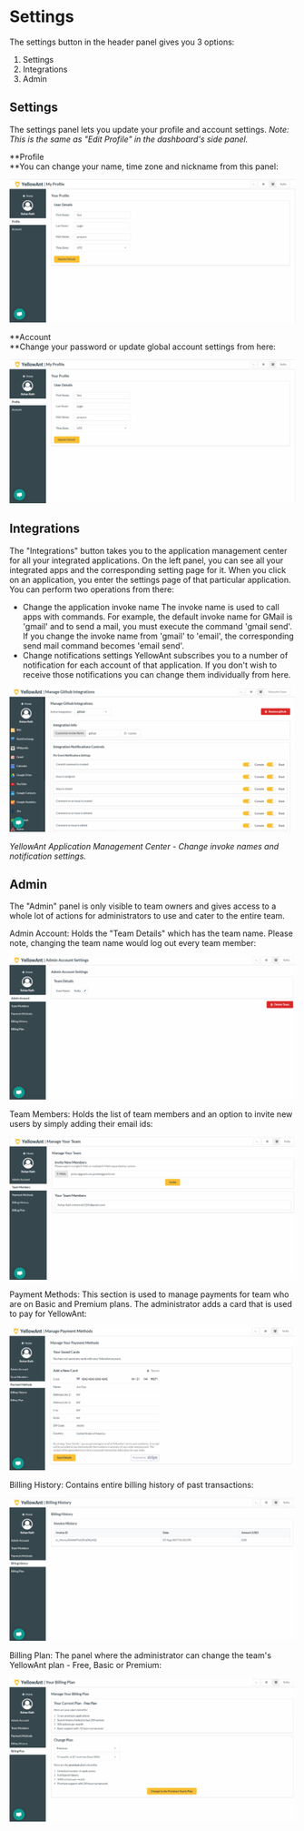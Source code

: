 # Settings

The settings button in the header panel gives you 3 options:

1. Settings
2. Integrations
3. Admin

## Settings

The settings panel lets you update your profile and account settings. _Note: This is the same as "Edit Profile" in the dashboard's side panel._

**Profile    
**You can change your name, time zone and nickname from this panel:

![](../.gitbook/assets/settings_profile%20%281%29.jpg)

**Account    
**Change your password or update global account settings from here:

![](../.gitbook/assets/settings_profile.jpg)

## Integrations

The "Integrations" button takes you to the application management center for all your integrated applications. On the left panel, you can see all your integrated apps and the corresponding setting page for it. When you click on an application, you enter the settings page of that particular application. You can perform two operations from there:

* Change the application invoke name The invoke name is used to call apps with commands. For example, the default invoke name for GMail is 'gmail' and to send a mail, you must execute the command 'gmail send'. If you change the invoke name from 'gmail' to 'email', the corresponding send mail command becomes 'email send'.
* Change notifications settings YellowAnt subscribes you to a number of notification for each account of that application. If you don't wish to receive those notifications you can change them individually from here. 

![](../.gitbook/assets/image%20%2862%29.png)

_YellowAnt Application Management Center - Change invoke names and notification settings._

## Admin

The "Admin" panel is only visible to team owners and gives access to a whole lot of actions for administrators to use and cater to the entire team.

Admin Account: Holds the "Team Details" which has the team name. Please note, changing the team name would log out every team member:

![](../.gitbook/assets/admin_account.jpg)

Team Members: Holds the list of team members and an option to invite new users by simply adding their email ids:

![](../.gitbook/assets/admin_team.jpg)

Payment Methods: This section is used to manage payments for team who are on Basic and Premium plans. The administrator adds a card that is used to pay for YellowAnt:

![](../.gitbook/assets/admin_paydets.jpg)

Billing History: Contains entire billing history of past transactions:

![](../.gitbook/assets/admin_billing.jpg)

Billing Plan: The panel where the administrator can change the team's YellowAnt plan - Free, Basic or Premium:

![](../.gitbook/assets/admin_billplan.jpg)


